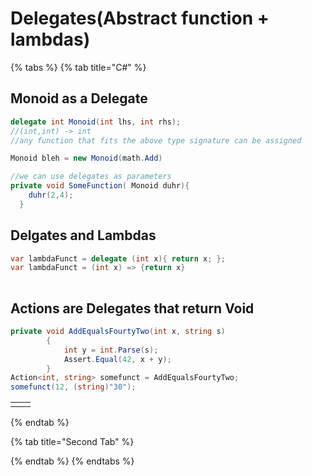 # Delegates\(Abstract function + lambdas\)

{% tabs %}
{% tab title="C\#" %}
## Monoid as a Delegate 

```csharp
delegate int Monoid(int lhs, int rhs);
//(int,int) -> int
//any function that fits the above type signature can be assigned

Monoid bleh = new Monoid(math.Add)

//we can use delegates as parameters
private void SomeFunction( Monoid duhr){
    duhr(2,4);
  }  

```

## Delgates and Lambdas

```csharp
var lambdaFunct = delegate (int x){ return x; };
var lambdaFunct = (int x) => {return x}
                
```

## Actions are Delegates that return Void

```csharp
private void AddEqualsFourtyTwo(int x, string s)
        {
            int y = int.Parse(s);
            Assert.Equal(42, x + y);
        }
Action<int, string> somefunct = AddEqualsFourtyTwo;
somefunct(12, (string)"30");
```

|  |  |
| :--- | :--- |
|  |  |
{% endtab %}

{% tab title="Second Tab" %}

{% endtab %}
{% endtabs %}

